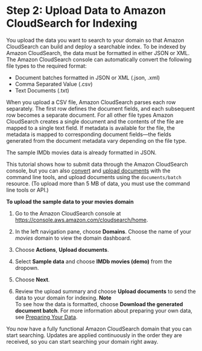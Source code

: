 # Step 2: Upload Data to Amazon CloudSearch for Indexing<a name="getting-started-uploading-data"></a>

You upload the data you want to search to your domain so that Amazon CloudSearch can build and deploy a searchable index\. To be indexed by Amazon CloudSearch, the data must be formatted in either JSON or XML\. The Amazon CloudSearch console can automatically convert the following file types to the required format:
+ Document batches formatted in JSON or XML \(\.json, \.xml\)
+ Comma Separated Value \(\.csv\)
+ Text Documents \(\.txt\)

When you upload a CSV file, Amazon CloudSearch parses each row separately\. The first row defines the document fields, and each subsequent row becomes a separate document\. For all other file types Amazon CloudSearch creates a single document and the contents of the file are mapped to a single text field\. If metadata is available for the file, the metadata is mapped to corresponding document fields—the fields generated from the document metadata vary depending on the file type\.

The sample IMDb movies data is already formatted in JSON\.

This tutorial shows how to submit data through the Amazon CloudSearch console, but you can also [convert](preparing-data.md#processing-source-data) and [upload documents](uploading-data.md) with the command line tools, and upload documents using the `documents/batch` resource\. \(To upload more than 5 MB of data, you must use the command line tools or API\.\)

**To upload the sample data to your movies domain**

1. Go to the Amazon CloudSearch console at [https://console\.aws\.amazon\.com/cloudsearch/home](https://console.aws.amazon.com/cloudsearch/home)\.

1. In the left navigation pane, choose **Domains**\. Choose the name of your *movies* domain to view the domain dashboard\. 

1. Choose **Actions**, **Upload documents**\.

1. Select **Sample data** and choose **IMDb movies \(demo\)** from the dropown\.

1. Choose **Next**\.

1. Review the upload summary and choose **Upload documents** to send the data to your domain for indexing\. 
**Note**  
To see how the data is formatted, choose **Download the generated document batch**\. For more information about preparing your own data, see [Preparing Your Data](preparing-data.md)\.

 You now have a fully functional Amazon CloudSearch domain that you can start searching\. Updates are applied continuously in the order they are received, so you can start searching your domain right away\. 
